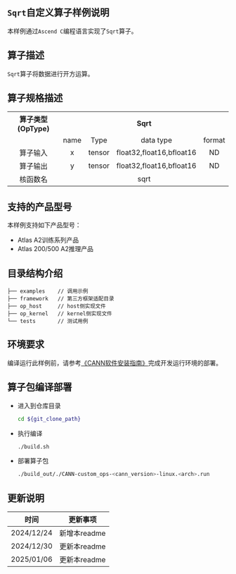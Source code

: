 ## `Sqrt`自定义算子样例说明 
本样例通过`Ascend C`编程语言实现了`Sqrt`算子。

## 算子描述
`Sqrt`算子将数据进行开方运算。

## 算子规格描述

<table>
<tr><th align="center">算子类型(OpType)</th><th colspan="4" align="center">Sqrt</th></tr> 
<tr><td align="center"> </td><td align="center">name</td><td align="center">Type</td><td align="center">data type</td><td align="center">format</td></tr>  
<tr><td rowspan="2" align="center">算子输入</td>
 
<tr><td align="center">x</td><td align="center">tensor</td><td align="center">float32,float16,bfloat16</td><td align="center">ND</td></tr>  

<tr><td rowspan="1" align="center">算子输出</td>
<td align="center">y</td><td align="center">tensor</td><td align="center">float32,float16,bfloat16</td><td align="center">ND</td></tr>  
<tr><td rowspan="1" align="center">核函数名</td><td colspan="4" align="center">sqrt</td></tr>  
</table>

## 支持的产品型号
本样例支持如下产品型号：
- Atlas A2训练系列产品
- Atlas 200/500 A2推理产品

## 目录结构介绍
```
├── examples    // 调用示例
├── framework   // 第三方框架适配目录
├── op_host     // host侧实现文件
├── op_kernel   // kernel侧实现文件
└── tests       // 测试用例
```

## 环境要求
编译运行此样例前，请参考[《CANN软件安装指南》](https://hiascend.com/document/redirect/CannCommunityInstSoftware)完成开发运行环境的部署。

## 算子包编译部署
  - 进入到仓库目录

    ```bash
    cd ${git_clone_path}
    ```

  - 执行编译

    ```bash
    ./build.sh
    ```

  - 部署算子包

    ```bash
    ./build_out/./CANN-custom_ops-<cann_version>-linux.<arch>.run
    ```

## 更新说明
| 时间 | 更新事项 |
|----|------|
| 2024/12/24 | 新增本readme |
| 2024/12/30 | 更新本readme |
| 2025/01/06 | 更新本readme |